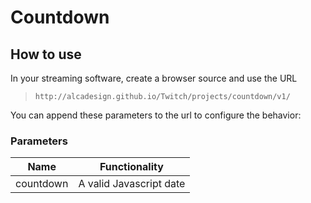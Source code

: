 # Countdown

## How to use

In your streaming software, create a browser source and use the URL

> `http://alcadesign.github.io/Twitch/projects/countdown/v1/`

You can append these parameters to the url to configure the behavior:

### Parameters

| Name | Functionality |
|-----------|-------------------------|
| countdown | A valid Javascript date |
